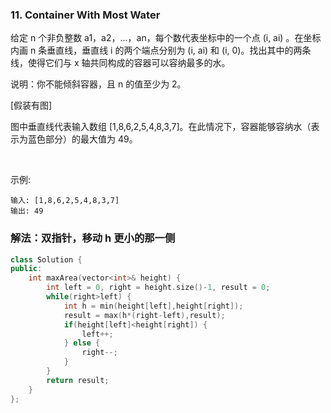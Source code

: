 ### 11. Container With Most Water

给定 n 个非负整数 a1，a2，...，an，每个数代表坐标中的一个点 (i, ai) 。在坐标内画 n 条垂直线，垂直线 i 的两个端点分别为 (i, ai) 和 (i, 0)。找出其中的两条线，使得它们与 x 轴共同构成的容器可以容纳最多的水。

说明：你不能倾斜容器，且 n 的值至少为 2。

[假装有图]

图中垂直线代表输入数组 [1,8,6,2,5,4,8,3,7]。在此情况下，容器能够容纳水（表示为蓝色部分）的最大值为 49。

 

示例:
```
输入: [1,8,6,2,5,4,8,3,7]
输出: 49
```



### 解法：双指针，移动 h 更小的那一侧

```cpp
class Solution {
public:
    int maxArea(vector<int>& height) {
        int left = 0, right = height.size()-1, result = 0;
        while(right>left) {
            int h = min(height[left],height[right]);
            result = max(h*(right-left),result);
            if(height[left]<height[right]) {
                left++;
            } else {
                right--;
            }
        }
        return result;
    }
};
```


